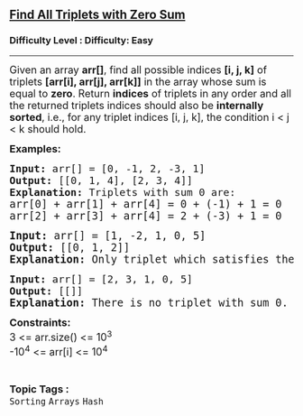 <h2><a href="https://www.geeksforgeeks.org/problems/find-all-triplets-with-zero-sum/1">Find All Triplets with Zero Sum</a></h2><h3>Difficulty Level : Difficulty: Easy</h3><hr><div class="problems_problem_content__Xm_eO" bis_skin_checked="1"><p><span style="font-size: 18px;">Given an array&nbsp;<strong>arr[]</strong>, find all possible indices <strong>[i, j, k]</strong> of triplets <strong>[arr[i], arr[j], arr[k]]</strong> in the array whose sum is equal to <strong>zero</strong>. Return <strong>indices</strong> of triplets in any order and all the returned triplets indices should also be <strong>internally sorted</strong>, i.e., for any triplet indices [i, j, k], the condition i &lt; j &lt; k should hold.</span></p>
<p><strong style="font-size: 18px;">Examples:</strong></p>
<pre><span style="font-size: 18px;"><strong>Input: </strong></span><span style="font-size: 18px;">arr[] = [0, -1, 2, -3, 1]</span><span style="font-size: 18px;">
<strong>Output: </strong>[[0, 1, 4], [2, 3, 4]]<strong>
Explanation: </strong></span><span style="font-size: 18px;">Triplets with sum 0 are:<br></span><span style="font-size: 14pt;"><span style="font-size: 18.6667px;">arr[0] + arr[1] + arr[4] = 0 + (-1) + 1 = 0
arr[2] + arr[3] + arr[4] = 2 + (-3) + 1 = 0</span></span></pre>
<pre><span style="font-size: 14pt;"><strong style="font-size: 14pt;">Input: </strong><span style="font-size: 14pt;">arr[] = [</span><span style="font-size: 18.6667px;">1, -2, 1, 0, 5</span><span style="font-size: 14pt;">]
</span><strong style="font-size: 14pt;">Output: </strong><span style="font-size: 14pt;">[[0, 1, 2]]</span><strong style="font-size: 14pt;">
Explanation: </strong></span><span style="font-size: 18.6667px;">Only triplet which satisfies the condition is arr[0] + arr[1] + arr[2] = 1 + (-2) + 1 = 0</span></pre>
<pre><span style="font-size: 18px;"><strong>Input: </strong>arr[] = [2, 3, 1, 0, 5]</span><span style="font-size: 18px;">
<strong>Output: </strong>[[]]</span><span style="font-size: 14pt;"><strong>
Explanation: </strong></span><span style="font-size: 18.6667px;">There is no triplet with sum 0.</span></pre>
<p><span style="font-size: 18px;"><strong>Constraints:<br></strong>3 &lt;= arr.size() &lt;= 10<sup>3</sup><strong><br></strong></span><span style="font-size: 18px;">-10<sup>4</sup> &lt;= arr[i] </span><span style="font-size: 18px;">&lt;= 10<sup>4</sup></span></p></div><br><p><span style=font-size:18px><strong>Topic Tags : </strong><br><code>Sorting</code>&nbsp;<code>Arrays</code>&nbsp;<code>Hash</code>&nbsp;